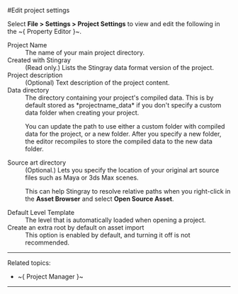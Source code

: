 #Edit project settings

Select **File > Settings > Project Settings** to view and edit the following in the ~{ Property Editor }~.

<dl>

<dt>Project Name</dt>
<dd>The name of your main project directory.</dd>

<dt>Created with Stingray</dt>
<dd>(Read only.) Lists the Stingray data format version of the project.</dd>

<dt>Project description</dt>
<dd>(Optional) Text description of the project content.  </dd>

<dt>Data directory</dt>
<dd>The directory containing your project's compiled data. This is by default stored as *projectname_data* if you don't specify a custom data folder when creating your project.

You can update the path to use either a custom folder with compiled data for the project, or a new folder.  After you specify a new folder, the editor recompiles to store the compiled data to the new data folder.  </dd>

<dt>Source art directory</dt>
<dd>(Optional.) Lets you specify the location of your original art source files such as Maya or 3ds Max scenes.

This can help Stingray to resolve relative paths when you right-click in the **Asset Browser** and select **Open Source Asset**.</dd>

<dt>Default Level Template</dt>
<dd>The level that is automatically loaded when opening a project.</dd>

<dt>Create an extra root by default on asset import</dt>
<dd>This option is enabled by default, and turning it off is not recommended. </dd>

---
Related topics:

- ~{ Project Manager }~

---
